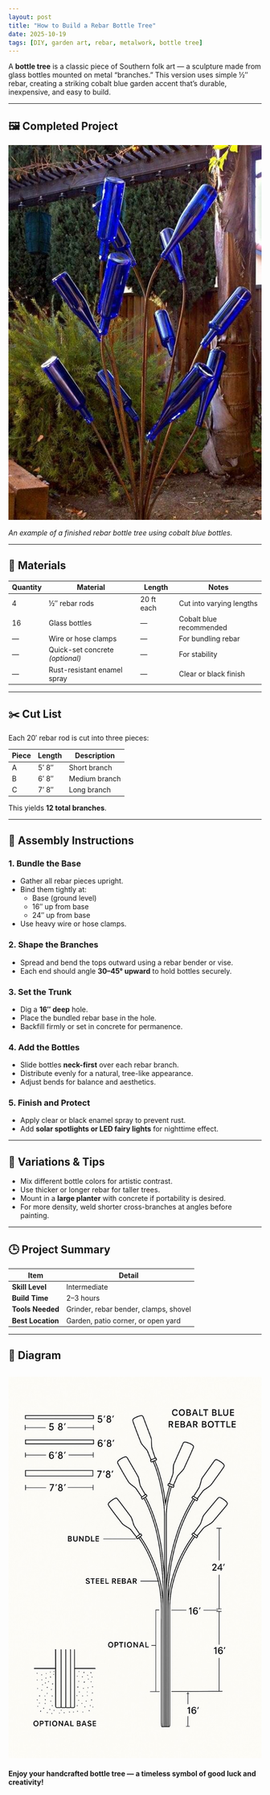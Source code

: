 ```yaml
---
layout: post
title: "How to Build a Rebar Bottle Tree"
date: 2025-10-19
tags: [DIY, garden art, rebar, metalwork, bottle tree]
---
```


A **bottle tree** is a classic piece of Southern folk art — a sculpture made from glass bottles mounted on metal “branches.” This version uses simple ½″ rebar, creating a striking cobalt blue garden accent that’s durable, inexpensive, and easy to build.

---

## 🖼️ Completed Project

![Finished Rebar Bottle Tree](https://github.com/pspowell/pspowell.github.io/raw/main/assets/images/bottle%20tree.jpg)

*An example of a finished rebar bottle tree using cobalt blue bottles.*

---

## 🧰 Materials

| Quantity | Material | Length | Notes |
|-----------|-----------|---------|--------|
| 4 | ½″ rebar rods | 20 ft each | Cut into varying lengths |
| 16 | Glass bottles | — | Cobalt blue recommended |
| — | Wire or hose clamps | — | For bundling rebar |
| — | Quick-set concrete *(optional)* | — | For stability |
| — | Rust-resistant enamel spray | — | Clear or black finish |

---

## ✂️ Cut List

Each 20′ rebar rod is cut into three pieces:

| Piece | Length | Description |
|--------|---------|-------------|
| A | 5′ 8″ | Short branch |
| B | 6′ 8″ | Medium branch |
| C | 7′ 8″ | Long branch |

This yields **12 total branches**.

---

## 🔧 Assembly Instructions

### 1. Bundle the Base
- Gather all rebar pieces upright.
- Bind them tightly at:
  - Base (ground level)  
  - 16″ up from base  
  - 24″ up from base  
- Use heavy wire or hose clamps.

### 2. Shape the Branches
- Spread and bend the tops outward using a rebar bender or vise.
- Each end should angle **30–45° upward** to hold bottles securely.

### 3. Set the Trunk
- Dig a **16″ deep** hole.
- Place the bundled rebar base in the hole.
- Backfill firmly or set in concrete for permanence.

### 4. Add the Bottles
- Slide bottles **neck-first** over each rebar branch.
- Distribute evenly for a natural, tree-like appearance.
- Adjust bends for balance and aesthetics.

### 5. Finish and Protect
- Apply clear or black enamel spray to prevent rust.
- Add **solar spotlights or LED fairy lights** for nighttime effect.

---

## 🌳 Variations & Tips
- Mix different bottle colors for artistic contrast.
- Use thicker or longer rebar for taller trees.
- Mount in a **large planter** with concrete if portability is desired.
- For more density, weld shorter cross-branches at angles before painting.

---

## 🕒 Project Summary

| Item | Detail |
|------|---------|
| **Skill Level** | Intermediate |
| **Build Time** | 2–3 hours |
| **Tools Needed** | Grinder, rebar bender, clamps, shovel |
| **Best Location** | Garden, patio corner, or open yard |

---

## 📐 Diagram

![Diagram](https://github.com/pspowell/pspowell.github.io/raw/main/assets/images/bottle%20tree%20diagram.jpg)
---

**Enjoy your handcrafted bottle tree — a timeless symbol of good luck and creativity!**
